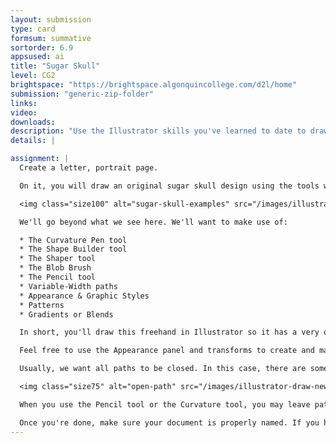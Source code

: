 ```yaml
---
layout: submission
type: card
formsum: summative
sortorder: 6.9
appsused: ai
title: "Sugar Skull"
level: CG2
brightspace: "https://brightspace.algonquincollege.com/d2l/home"
submission: "generic-zip-folder"
links:
video:
downloads: 
description: "Use the Illustrator skills you've learned to date to draw a sugar skull."
details: |

assignment: |
  Create a letter, portrait page.

  On it, you will draw an original sugar skull design using the tools we've learned in Illustrator to date. For those of you who don't know what a Sugar Skull is, these are they:

  <img class="size100" alt="sugar-skull-examples" src="/images/illustrator-draw-new-tools/sugar-skull-examples.jpg">

  We'll go beyond what we see here. We'll want to make use of:

  * The Curvature Pen tool
  * The Shape Builder tool
  * The Shaper tool
  * The Blob Brush
  * The Pencil tool
  * Variable-Width paths
  * Appearance & Graphic Styles
  * Patterns
  * Gradients or Blends

  In short, you'll draw this freehand in Illustrator so it has a very organic look. Yours will be in colour. Note the symmetry they all share.

  Feel free to use the Appearance panel and transforms to create and maintain symmetry. Make sure to not expand effects.

  Usually, we want all paths to be closed. In this case, there are some circumstances when they won't be.

  <img class="size75" alt="open-path" src="/images/illustrator-draw-new-tools/open-path.jpg">

  When you use the Pencil tool or the Curvature tool, you may leave paths open, then apply a variable-width stroke to create a shape.

  Once you're done, make sure your document is properly named. If you have artwork on the pasteboard, make sure to save it on a hidden layer called Scraps.
---
```

